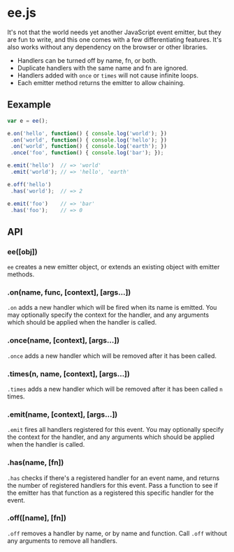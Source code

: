# ee.js

It's not that the world needs yet another JavaScript event emitter, but they are fun to write, and this one comes with a few differentiating features. It's also works without any dependency on the browser or other libraries.

* Handlers can be turned off by name, fn, or both.
* Duplicate handlers with the same name and fn are ignored.
* Handlers added with `once` or `times` will not cause infinite loops.
* Each emitter method returns the emitter to allow chaining.

## Eexample

```javascript
var e = ee();

e.on('hello', function() { console.log('world'); })
 .on('world', function() { console.log('hello'); })
 .on('world', function() { console.log('earth'); })
 .once('foo', function() { console.log('bar'); });

e.emit('hello')  // => 'world'
 .emit('world'); // => 'hello', 'earth'

e.off('hello')
 .has('world');  // => 2

e.emit('foo')    // => 'bar'
 .has('foo');    // => 0
```

## API

### ee([obj])

`ee` creates a new emitter object, or extends an existing object with emitter methods.

### .on(name, func, [context], [args...])

`.on` adds a new handler which will be fired when its name is emitted. You may optionally specify the context for the handler, and any arguments which should be applied when the handler is called.

### .once(name, [context], [args...])

`.once` adds a new handler which will be removed after it has been called.

### .times(n, name, [context], [args...])

`.times` adds a new handler which will be removed after it has been called `n` times.

### .emit(name, [context], [args...])

`.emit` fires all handlers registered for this event. You may optionally specify the context for the handler, and any arguments which should be applied when the handler is called.

### .has(name, [fn])

`.has` checks if there's a registered handler for an event name, and returns the number of registered handlers for this event. Pass a function to see if the emitter has that function as a registered this specific handler for the event.

### .off([name], [fn])

`.off` removes a handler by name, or by name and function. Call `.off` without any arguments to remove all handlers.
